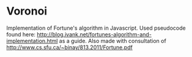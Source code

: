 # Voronoi
Implementation of Fortune's algorithm in Javascript.  Used pseudocode found here: http://blog.ivank.net/fortunes-algorithm-and-implementation.html as a guide.  Also made with consultation of http://www.cs.sfu.ca/~binay/813.2011/Fortune.pdf
